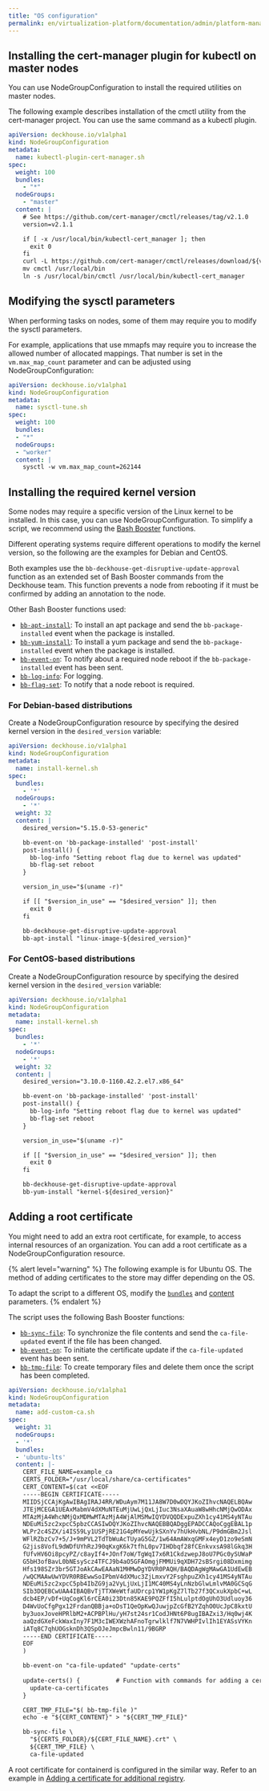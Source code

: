 ```yaml
---
title: "OS configuration"
permalink: en/virtualization-platform/documentation/admin/platform-management/node-management/os.html
---
```


## Installing the cert-manager plugin for kubectl on master nodes

You can use NodeGroupConfiguration to install the required utilities on master nodes.

The following example describes installation of the cmctl utility from the cert-manager project.
You can use the same command as a kubectl plugin.

```yaml
apiVersion: deckhouse.io/v1alpha1
kind: NodeGroupConfiguration
metadata:
  name: kubectl-plugin-cert-manager.sh
spec:
  weight: 100
  bundles:
    - "*"
  nodeGroups:
    - "master"
  content: |
    # See https://github.com/cert-manager/cmctl/releases/tag/v2.1.0
    version=v2.1.1

    if [ -x /usr/local/bin/kubectl-cert_manager ]; then
      exit 0
    fi
    curl -L https://github.com/cert-manager/cmctl/releases/download/${version}/cmctl_linux_amd64.tar.gz -o - | tar zxf - cmctl
    mv cmctl /usr/local/bin
    ln -s /usr/local/bin/cmctl /usr/local/bin/kubectl-cert_manager
```

## Modifying the sysctl parameters

When performing tasks on nodes, some of them may require you to modify the sysctl parameters.

For example, applications that use mmapfs may require you to increase the allowed number of allocated mappings.
That number is set in the `vm.max_map_count` parameter and can be adjusted using NodeGroupConfiguration:

```yaml
apiVersion: deckhouse.io/v1alpha1
kind: NodeGroupConfiguration
metadata:
  name: sysctl-tune.sh
spec:
  weight: 100
  bundles:
  - "*"
  nodeGroups:
  - "worker"
  content: |
    sysctl -w vm.max_map_count=262144
```

## Installing the required kernel version

Some nodes may require a specific version of the Linux kernel to be installed.
In this case, you can use NodeGroupConfiguration.
To simplify a script, we recommend using the [Bash Booster](http://www.bashbooster.net/) functions.

Different operating systems require different operations to modify the kernel version,
so the following are the examples for Debian and CentOS.

Both examples use the `bb-deckhouse-get-disruptive-update-approval` function
as an extended set of Bash Booster commands from the Deckhouse team.
This function prevents a node from rebooting if it must be confirmed by adding an annotation to the node.

Other Bash Booster functions used:

- [`bb-apt-install`](http://www.bashbooster.net/#apt): To install an apt package and send the `bb-package-installed` event when the package is installed.
- [`bb-yum-install`](http://www.bashbooster.net/#yum): To install a yum package and send the `bb-package-installed` event when the package is installed.
- [`bb-event-on`](http://www.bashbooster.net/#event): To notify about a required node reboot if the `bb-package-installed` event has been sent.
- [`bb-log-info`](http://www.bashbooster.net/#log): For logging.
- [`bb-flag-set`](http://www.bashbooster.net/#flag): To notify that a node reboot is required.

### For Debian-based distributions

Create a NodeGroupConfiguration resource by specifying the desired kernel version in the `desired_version` variable:

```yaml
apiVersion: deckhouse.io/v1alpha1
kind: NodeGroupConfiguration
metadata:
  name: install-kernel.sh
spec:
  bundles:
    - '*'
  nodeGroups:
    - '*'
  weight: 32
  content: |
    desired_version="5.15.0-53-generic"

    bb-event-on 'bb-package-installed' 'post-install'
    post-install() {
      bb-log-info "Setting reboot flag due to kernel was updated"
      bb-flag-set reboot
    }

    version_in_use="$(uname -r)"

    if [[ "$version_in_use" == "$desired_version" ]]; then
      exit 0
    fi

    bb-deckhouse-get-disruptive-update-approval
    bb-apt-install "linux-image-${desired_version}"
```

### For CentOS-based distributions

Create a NodeGroupConfiguration resource by specifying the desired kernel version in the `desired_version` variable:

```yaml
apiVersion: deckhouse.io/v1alpha1
kind: NodeGroupConfiguration
metadata:
  name: install-kernel.sh
spec:
  bundles:
    - '*'
  nodeGroups:
    - '*'
  weight: 32
  content: |
    desired_version="3.10.0-1160.42.2.el7.x86_64"

    bb-event-on 'bb-package-installed' 'post-install'
    post-install() {
      bb-log-info "Setting reboot flag due to kernel was updated"
      bb-flag-set reboot
    }

    version_in_use="$(uname -r)"

    if [[ "$version_in_use" == "$desired_version" ]]; then
      exit 0
    fi

    bb-deckhouse-get-disruptive-update-approval
    bb-yum-install "kernel-${desired_version}"
```

## Adding a root certificate

<span id="adding-ca-certificate"></span>

You might need to add an extra root certificate, for example, to access internal resources of an organization.
You can add a root certificate as a NodeGroupConfiguration resource.

{% alert level="warning" %}
The following example is for Ubuntu OS.
The method of adding certificates to the store may differ depending on the OS.

To adapt the script to a different OS, modify the [`bundles`](../../../../reference/cr/nodegroupconfiguration.html#nodegroupconfiguration-v1alpha1-spec-bundles) and [content](../../../../reference/cr/nodegroupconfiguration.html#nodegroupconfiguration-v1alpha1-spec-content) parameters.
{% endalert %}

The script uses the following Bash Booster functions:

- [`bb-sync-file`](http://www.bashbooster.net/#sync): To synchronize the file contents and send the `ca-file-updated` event if the file has been changed.
- [`bb-event-on`](http://www.bashbooster.net/#event): To initiate the certificate update if the `ca-file-updated` event has been sent.
- [`bb-tmp-file`](http://www.bashbooster.net/#tmp): To create temporary files and delete them once the script has been completed.

```yaml
apiVersion: deckhouse.io/v1alpha1
kind: NodeGroupConfiguration
metadata:
  name: add-custom-ca.sh
spec:
  weight: 31
  nodeGroups:
  - '*'  
  bundles:
  - 'ubuntu-lts'
  content: |-
    CERT_FILE_NAME=example_ca
    CERTS_FOLDER="/usr/local/share/ca-certificates"
    CERT_CONTENT=$(cat <<EOF
    -----BEGIN CERTIFICATE-----
    MIIDSjCCAjKgAwIBAgIRAJ4RR/WDuAym7M11JA8W7D0wDQYJKoZIhvcNAQELBQAw
    JTEjMCEGA1UEAxMabmV4dXMuNTEuMjUwLjQxLjIuc3NsaXAuaW8wHhcNMjQwODAx
    MTAzMjA4WhcNMjQxMDMwMTAzMjA4WjAlMSMwIQYDVQQDExpuZXh1cy41MS4yNTAu
    NDEuMi5zc2xpcC5pbzCCASIwDQYJKoZIhvcNAQEBBQADggEPADCCAQoCggEBAL1p
    WLPr2c4SZX/i4IS59Ly1USPjRE21G4pMYewUjkSXnYv7hUkHvbNL/P9dmGBm2Jsl
    WFlRZbzCv7+5/J+9mPVL2TdTbWuAcTUyaG5GZ/1w64AmAWxqGMFx4eyD1zo9eSmN
    G2jis8VofL9dWDfUYhRzJ90qKxgK6k7tfhL0pv7IHDbqf28fCEnkvxsA98lGkq3H
    fUfvHV6Oi8pcyPZ/c8ayIf4+JOnf7oW/TgWqI7x6R1CkdzwepJ8oU7PGc0ySUWaP
    G5bH3ofBavL0bNEsyScz4TFCJ9b4aO5GFAOmgjFMMUi9qXDH72sBSrgi08Dxmimg
    Hfs198SZr3br5GTJoAkCAwEAAaN1MHMwDgYDVR0PAQH/BAQDAgWgMAwGA1UdEwEB
    /wQCMAAwUwYDVR0RBEwwSoIPbmV4dXMuc3ZjLmxvY2FsghpuZXh1cy41MS4yNTAu
    NDEuMi5zc2xpcC5pb4IbZG9ja2VyLjUxLjI1MC40MS4yLnNzbGlwLmlvMA0GCSqG
    SIb3DQEBCwUAA4IBAQBvTjTTXWeWtfaUDrcp1YW1pKgZ7lTb27f3QCxukXpbC+wL
    dcb4EP/vDf+UqCogKl6rCEA0i23Dtn85KAE9PQZFfI5hLulptdOgUhO3Udluoy36
    D4WvUoCfgPgx12FrdanQBBja+oDsT1QeOpKwQJuwjpZcGfB2YZqhO0UcJpC8kxtU
    by3uoxJoveHPRlbM2+ACPBPlHu/yH7st24sr1CodJHNt6P8ugIBAZxi3/Hq0wj4K
    aaQzdGXeFckWaxIny7F1M3cIWEXWzhAFnoTgrwlklf7N7VWHPIvlIh1EYASsVYKn
    iATq8C7qhUOGsknDh3QSpOJeJmpcBwln11/9BGRP
    -----END CERTIFICATE-----
    EOF
    )

    bb-event-on "ca-file-updated" "update-certs"
    
    update-certs() {          # Function with commands for adding a certificate to the store
      update-ca-certificates
    }

    CERT_TMP_FILE="$( bb-tmp-file )"
    echo -e "${CERT_CONTENT}" > "${CERT_TMP_FILE}"  

    bb-sync-file \
      "${CERTS_FOLDER}/${CERT_FILE_NAME}.crt" \
      ${CERT_TMP_FILE} \
      ca-file-updated   
```

A root certificate for containerd is configured in the similar way.
Refer to an example in [Adding a certificate for additional registry](containerd.html#adding-a-certificate-for-additional-registry).
